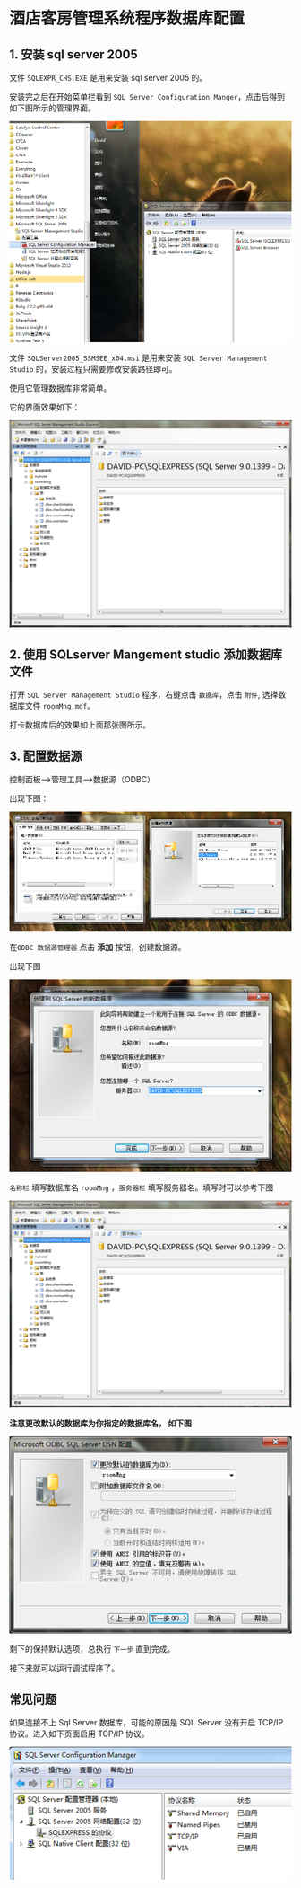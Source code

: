 # 酒店客房管理系统程序数据库配置

## 1. 安装 sql server 2005

文件 `SQLEXPR_CHS.EXE` 是用来安装 sql server 2005 的。

安装完之后在开始菜单栏看到 `SQL Server Configuration Manger`，点击后得到如下图所示的管理界面。

![](./7.png)

文件 `SQLServer2005_SSMSEE_x64.msi` 是用来安装 `SQL Server Management Studio` 的，安装过程只需要修改安装路径即可。

使用它管理数据库非常简单。

它的界面效果如下：

![](./9.png)

## 2. 使用 SQLserver Mangement studio 添加数据库文件

打开 `SQL Server Management Studio` 程序，右键点击 `数据库`，点击 `附件`, 选择数据库文件 `roomMng.mdf`。

打卡数据库后的效果如上面那张图所示。

## 3. 配置数据源

控制面板-->管理工具-->数据源（ODBC）

出现下图：

![](./2.png)

在`ODBC 数据源管理器` 点击 **添加** 按钮，创建数据源。

出现下图

![](./8.png)

`名称栏` 填写数据库名 `roomMng` ，`服务器栏` 填写服务器名。填写时可以参考下图

![](./9.png)

**注意更改默认的数据库为你指定的数据库名， 如下图**

![](./10.png)

剩下的保持默认选项，总执行 `下一步` 直到完成。

接下来就可以运行调试程序了。

## 常见问题

如果连接不上 Sql Server 数据库，可能的原因是 SQL Server 没有开启 TCP/IP 协议。进入如下页面启用 TCP/IP 协议。

![](./11.png)

